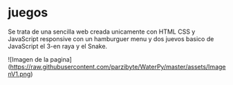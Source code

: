 # juegos
Se trata de una sencilla web creada unicamente con HTML CSS y JavaScript responsive con un hamburguer menu y dos juevos basico de JavaScript el 3-en raya y el Snake.

<span>![</span><span>Imagen de la pagina</span><span>]</span><span>(</span><span>https://raw.githubusercontent.com/parzibyte/WaterPy/master/assets/ImagenV1.png</span><span>)</span>
